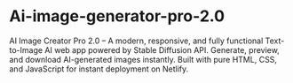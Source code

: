 # Ai-image-generator-pro-2.0
AI Image Creator Pro 2.0 – A modern, responsive, and fully functional Text-to-Image AI web app powered by Stable Diffusion API. Generate, preview, and download AI-generated images instantly. Built with pure HTML, CSS, and JavaScript for instant deployment on Netlify.
